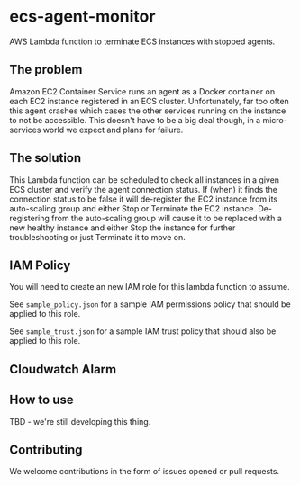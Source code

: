 # ecs-agent-monitor
AWS Lambda function to terminate ECS instances with stopped agents.

## The problem
Amazon EC2 Container Service runs an agent as a Docker container on each EC2 instance registered in an ECS cluster.
Unfortunately, far too often this agent crashes which cases the other services running on the instance to not be accessible.
This doesn't have to be a big deal though, in a micro-services world we expect and plans for failure.

## The solution
This Lambda function can be scheduled to check all instances in a given ECS cluster and verify the agent connection status.
If (when) it finds the connection status to be false it will de-register the EC2 instance from its auto-scaling group and either
Stop or Terminate the EC2 instance. De-registering from the auto-scaling group will cause it to be replaced with a new healthy instance
and either Stop the instance for further troubleshooting or just Terminate it to move on.

## IAM Policy
You will need to create an new IAM role for this lambda function to assume.

See `sample_policy.json` for a sample IAM permissions policy that should be applied to this role.

See `sample_trust.json` for a sample IAM trust policy that should also be applied to this role.

## Cloudwatch Alarm

## How to use
TBD - we're still developing this thing.

## Contributing
We welcome contributions in the form of issues opened or pull requests.

